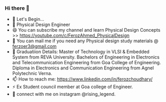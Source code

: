 ### Hi there 👋
- 🔭 Let's Begin...
- 🌱 Physical Design Engineer
- 😄 You can subscribe my channel and learn Physical Design Concepts >> https://youtube.com/c/FerozAhmed_PhysicalDesign
- 💬 You can mail me if you need any Physical design study materials @ ferzoer3@gmail.com
- 👯 Graduatiion Details: Master of Technology in VLSI & Embedded System from REVA University.
                           Bachelors of Engineering in Electronics and Telecommunication Engineering from Goa College of Engineering.
                           Diploma in Electronics and Communication Engineering from Agnel Polytechnic Verna.
- 📫 How to reach me: https://www.linkedin.com/in/ferozchoudhary/
- ⚡ Ex Student council member at Goa college of Engineer.
- 💬 connect with me on instagram @rising_legend.

